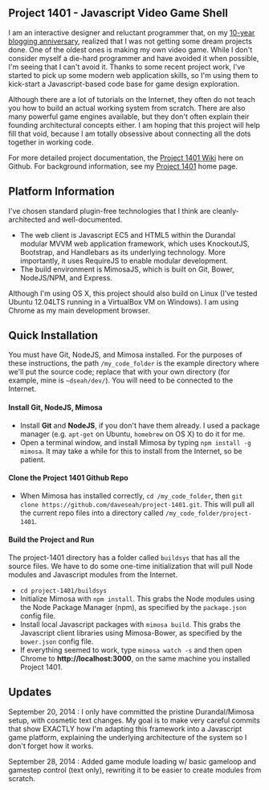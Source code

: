 ## Project 1401 - Javascript Video Game Shell

I am an interactive designer and reluctant programmer that, on my [10-year blogging anniversary][10year], realized that I was not getting some dream projects done. One of the oldest ones is making my own video game. While I don't consider myself a die-hard programmer and have avoided it when possible, I'm seeing that I can't avoid it. Thanks to some recent project work, I've started to pick up some modern web application skills, so I'm using them to kick-start a Javascript-based code base for game design exploration.

Although there are a lot of tutorials on the Internet, they often do not teach you how to build an actual working system from scratch. There are also many powerful game engines available, but they don't often explain their founding architectural concepts either. I am hoping that this project will help fill that void, because I am totally obsessive about connecting all the dots together in working code. 

For more detailed project documentation, the [Project 1401 Wiki][wiki] here on Github. For background information, see my [Project 1401][project1401] home page. 

[project1401]:http://davidseah.com/about/make-video-game/
[10year]:http://davidseah.com/2014/09/my-next-10-years-of-blogging/
[wiki]:http://github.com/daveseah/project-1401/wiki

## Platform Information

I've chosen standard plugin-free technologies that I think are cleanly-architected and well-documented. 

* The web client is Javascript EC5 and HTML5 within the Durandal modular MVVM web application framework, which uses KnockoutJS, Bootstrap, and Handlebars as its underlying technology. More importantly, it uses RequireJS to enable modular development. 
* The build environment is MimosaJS, which is built on Git, Bower, NodeJS/NPM, and Express.

Although I'm using OS X, this project should also build on Linux (I've tested Ubuntu 12.04LTS running in a VirtualBox VM on Windows). I am using Chrome as my main development browser.


## Quick Installation

You must have Git, NodeJS, and Mimosa installed. For the purposes of these instructions, the path `/my_code_folder` is the example directory where we'll put the source code; replace that with your own directory (for example, mine is `~dseah/dev/`). You will need to be connected to the Internet.

#### Install Git, NodeJS, Mimosa

* Install **Git** and **NodeJS**, if you don't have them already. I used a package manager (e.g. `apt-get` on Ubuntu, `homebrew` on OS X) to do it for me.
* Open a terminal window, and install Mimosa by typing `npm install -g mimosa`. It may take a while for this to install from the Internet, so be patient.

#### Clone the Project 1401 Github Repo

* When Mimosa has installed correctly, `cd /my_code_folder`, then `git clone https://github.com/daveseah/project-1401.git`. This will pull all the current repo files into a directory called `/my_code_folder/project-1401`.

#### Build the Project and Run

The project-1401 directory has a folder called `buildsys` that has all the source files. We have to do some one-time initialization that will pull Node modules and Javascript modules from the Internet.

* `cd project-1401/buildsys` 
* Initialize Mimosa with `npm install`. This grabs the Node modules using the Node Package Manager (npm), as specified by the `package.json` config file.
* Install local Javascript packages with `mimosa build`. This grabs the Javascript client libraries using Mimosa-Bower, as specified by the `bower.json` config file.
* If everything seemed to work, type `mimosa watch -s` and then open Chrome to **http://localhost:3000**, on the same machine you installed Project 1401.

## Updates

September 20, 2014
: I only have committed the pristine Durandal/Mimosa setup, with cosmetic text changes. My goal is to make very careful commits that show EXACTLY how I'm adapting this framework into a Javascript game platform, explaining the underlying architecture of the system so I don't forget how it works.

September 28, 2014
: Added game module loading w/ basic gameloop and gamestep control (text only), rewriting it to be easier to create modules from scratch.